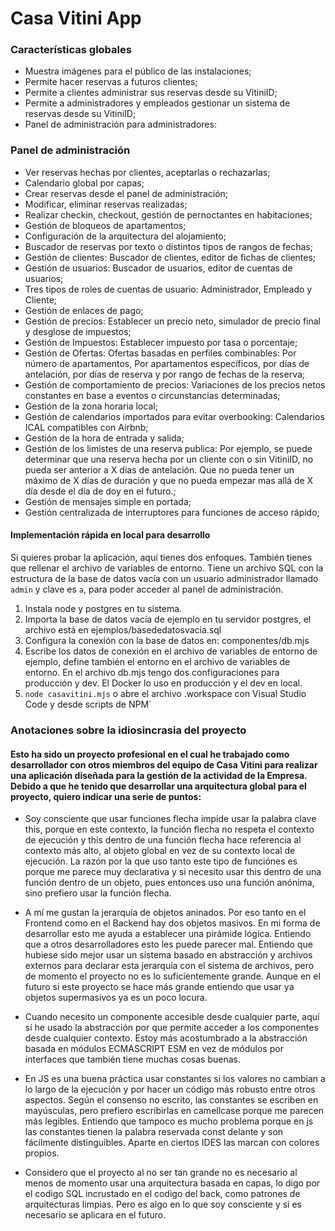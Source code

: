 # Casa Vitini App 
 
### Características globales 
 
- Muestra imágenes para el público de las instalaciones; 
- Permite hacer reservas a futuros clientes; 
- Permite a clientes administrar sus reservas desde su VitiniID; 
- Permite a administradores y empleados gestionar un sistema de reservas desde su VitiniID; 
- Panel de administración para administradores: 
 
### Panel de administración 
 
- Ver reservas hechas por clientes, aceptarlas o rechazarlas; 
- Calendario global por capas; 
- Crear reservas desde el panel de administración; 
- Modificar, eliminar reservas realizadas; 
- Realizar checkin, checkout, gestión de pernoctantes en habitaciones; 
- Gestión de bloqueos de apartamentos; 
- Configuración de la arquitectura del alojamiento; 
- Buscador de reservas por texto o distintos tipos de rangos de fechas; 
- Gestión de clientes: Buscador de clientes, editor de fichas de clientes; 
- Gestión de usuarios: Buscador de usuarios, editor de cuentas de usuarios; 
- Tres tipos de roles de cuentas de usuario: Administrador, Empleado y Cliente; 
- Gestión de enlaces de pago; 
- Gestión de precios: Establecer un precio neto, simulador de precio final y desglose de impuestos; 
- Gestión de Impuestos: Establecer impuesto por tasa o porcentaje; 
- Gestión de Ofertas: Ofertas basadas en perfiles combinables: Por número de apartamentos, Por apartamentos específicos, por días de antelación, por días de reserva y por rango de fechas de la reserva; 
- Gestión de comportamiento de precios: Variaciones de los precios netos constantes en base a eventos o circunstancias determinadas;  
- Gestión de la zona horaria local; 
- Gestión de calendarios importados para evitar overbooking: Calendarios ICAL compatibles con Airbnb; 
- Gestión de la hora de entrada y salida; 
- Gestión de los limistes de una reserva publica: Por ejemplo, se puede determinar que una reserva hecha por un cliente con o sin VitiniID, no pueda ser anterior a X días de antelación. Que no pueda tener un máximo de X días de duración y que no pueda empezar mas allá de X día desde el día de doy en el futuro.; 
- Gestión de mensajes simple en portada; 
- Gestión centralizada de interruptores para funciones de acceso rápido; 
  

#### Implementación rápida en local para desarrollo 
Si quieres probar la aplicación, aquí tienes dos enfoques. También tienes que rellenar el archivo de variables de entorno. Tiene un archivo SQL con la estructura de la base de datos vacía con un usuario administrador llamado `admin` y clave es `a`, para poder acceder al panel de administración. 

1. Instala node y postgres en tu sistema.
2. Importa la base de datos vacía de ejemplo en tu servidor postgres, el archivo está en ejemplos/basededatosvacia.sql 
3. Configura la conexión con la base de datos en: componentes/db.mjs 
4. Escribe los datos de conexión en el archivo de variables de entorno de ejemplo, define también el entorno en el archivo de variables de entorno. En el archivo db.mjs tengo dos configuraciones para producción y dev. El Docker lo uso en producción y el dev en local. 
5. `node casavitini.mjs` o abre el archivo .workspace con Visual Studio Code y desde scripts de NPM` 

 
### Anotaciones sobre la idiosincrasia del proyecto 
#### Esto ha sido un proyecto profesional en el cual he trabajado como desarrollador con otros miembros del equipo de Casa Vitini para realizar una aplicación diseñada para la gestión de la actividad de la Empresa. Debido a que he tenido que desarrollar una arquitectura global para el proyecto, quiero indicar una serie de puntos: 
 
- Soy consciente que usar funciones flecha impide usar la palabra clave this, porque en este contexto, la función flecha no respeta el contexto de ejecución y this dentro de una función flecha hace referencia al contexto más alto, al objeto global en vez de su contexto local de ejecución. La razón por la que uso tanto este tipo de funciónes es porque me parece muy declarativa y si necesito usar this dentro de una función dentro de un objeto, pues entonces uso una función anónima, sino prefiero usar la función flecha. 
 
- A mí me gustan la jerarquía de objetos aninados. Por eso tanto en el Frontend como en el Backend hay dos objetos masivos. En mi forma de desarrollar esto me ayuda a establecer una pirámide lógica. Entiendo que a otros desarrolladores esto les puede parecer mal. Entiendo que hubiese sido mejor usar un sistema basado en abstracción y archivos externos para declarar esta jerarquía con el sistema de archivos, pero de momento el proyecto no es lo suficientemente grande. Aunque en el futuro si este proyecto se hace más grande entiendo que usar ya objetos supermasivos ya es un poco locura. 
 
- Cuando necesito un componente accesible desde cualquier parte, aquí sí he usado la abstracción por que permite acceder a los componentes desde cualquier contexto. Estoy más acostumbrado a la abstracción basada en módulos ECMASCRIPT ESM en vez de módulos por interfaces que también tiene muchas cosas buenas.  
 
- En JS es una buena práctica usar constantes si los valores no cambian a lo largo de la ejecución y por hacer un código más robusto entre otros aspectos. Según el consenso no escrito, las constantes se escriben en mayúsculas, pero prefiero escribirlas en camellcase porque me parecen más legibles. Entiendo que tampoco es mucho problema porque en js las constantes tienen la palabra reservada const delante y son fácilmente distinguibles. Aparte en ciertos IDES las marcan con colores propios. 
 
- Considero que el proyecto al no ser tan grande no es necesario al menos de momento usar una arquitectura basada en capas, lo digo por el codigo SQL incrustado en el codigo del back, como patrones de arquitecturas limpias. Pero es algo en lo que soy consciente y si es necesario se aplicara en el futuro. 
